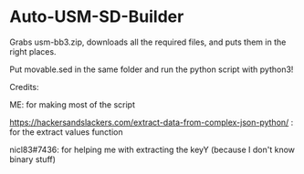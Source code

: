 # Auto-USM-SD-Builder
Grabs usm-bb3.zip, downloads all the required files, and puts them in the right places.

Put movable.sed in the same folder and run the python script with python3!


Credits:

ME: for making most of the script

https://hackersandslackers.com/extract-data-from-complex-json-python/ : for the extract values function

nicl83#7436: for helping me with extracting the keyY (because I don't know binary stuff)
